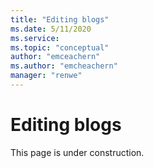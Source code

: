 ```yaml
---
title: "Editing blogs"
ms.date: 5/11/2020
ms.service: 
ms.topic: "conceptual"
author: "emceachern"
ms.author: "emcheachern"
manager: "renwe"
---
```


# Editing blogs

This page is under construction.
